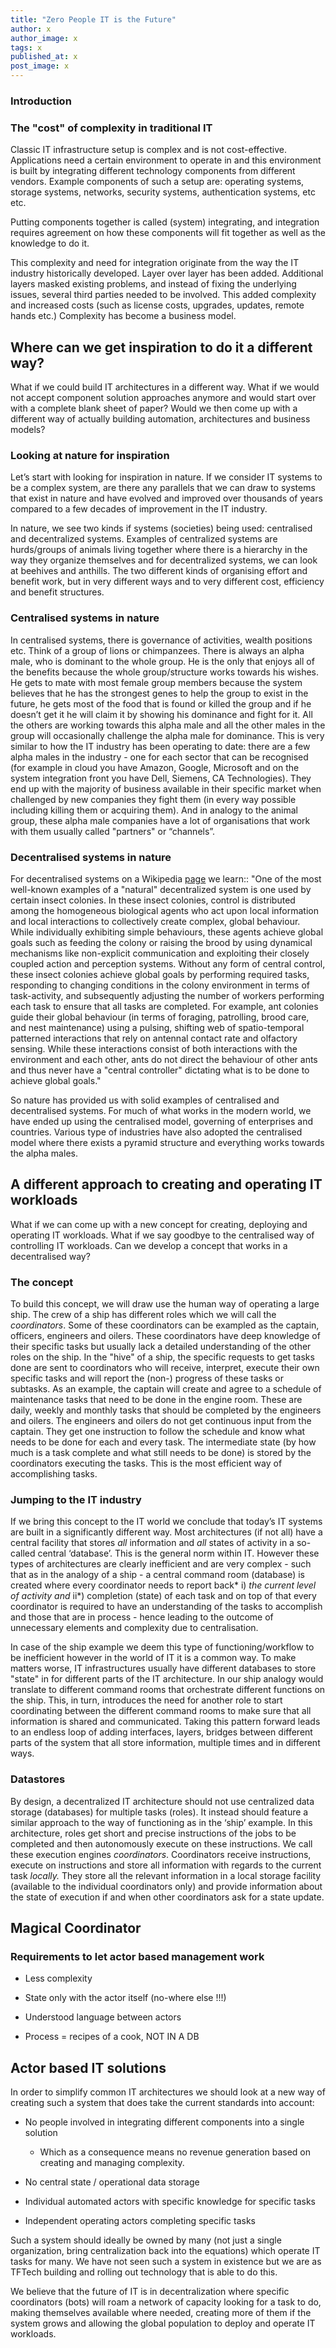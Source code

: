 ```yaml
---
title: "Zero People IT is the Future"
author: x
author_image: x
tags: x
published_at: x
post_image: x
---
```


### Introduction

### The "cost" of complexity in traditional IT

Classic IT infrastructure setup is complex and is not cost-effective. Applications need a certain environment to operate in and this environment is built by integrating different technology components from different vendors. Example components of such a setup are: operating systems, storage systems, networks, security systems, authentication systems, etc etc.  

Putting components together is called (system) integrating, and integration requires agreement on how these components will fit together as well as the knowledge to do it.

This complexity and need for integration originate from the way the IT industry historically developed. Layer over layer has been added. Additional layers masked existing problems, and instead of fixing the underlying issues, several third parties needed to be involved. This added complexity and increased costs (such as license costs, upgrades, updates, remote hands etc.) Complexity has become a business model.

## Where can we get inspiration to do it a different way?

What if we could build IT architectures in a different way.  What if we would not accept component solution approaches anymore and would start over with a complete blank sheet of paper?  Would we then come up with a different way of actually building automation, architectures and business models?

### Looking at nature for inspiration

Let’s start with looking for inspiration in nature. If we consider IT systems to be a complex system, are there any parallels that we can draw to systems that exist in nature and have evolved and improved over thousands of years compared to a few decades of improvement in the IT industry.

In nature, we see two kinds if systems (societies) being used: centralised and decentralized systems.  Examples of centralized systems are hurds/groups of animals living together where there is a hierarchy in the way they organize themselves and for decentralized systems, we can look at beehives and anthills.  The two different kinds of organising effort and benefit work, but in very different ways and to very different cost, efficiency and benefit structures.

### Centralised systems in nature

In centralised systems, there is governance of activities, wealth positions etc.  Think of a group of lions or chimpanzees.  There is always an alpha male, who is dominant to the whole group.  He is the only that enjoys all of the benefits because the whole group/structure works towards his wishes.  He gets to mate with most female group members because the system believes that he has the strongest genes to help the group to exist in the future, he gets most of the food that is found or killed the group and if he doesn’t get it he will claim it by showing his dominance and fight for it.  All the others are working towards this alpha male and all the other males in the group will occasionally challenge the alpha male for dominance.  This is very similar to how the IT industry has been operating to date:  there are a few alpha males in the industry - one for each sector that can be recognised (for example in cloud you have Amazon, Google, Microsoft and on the system integration front you have Dell, Siemens, CA Technologies).  They end up with the majority of business available in their specific market when challenged by new companies they fight them (in every way possible including killing them or acquiring them). And in analogy to the animal group, these alpha male companies have a lot of organisations that work with them usually called "partners" or “channels”.

### Decentralised systems in nature

For decentralised systems on a Wikipedia [page](https://en.wikipedia.org/wiki/Decentralised_system) we learn:: "One of the most well-known examples of a "natural" decentralized system is one used by certain insect colonies. In these insect colonies, control is distributed among the homogeneous biological agents who act upon local information and local interactions to collectively create complex, global behaviour. While individually exhibiting simple behaviours, these agents achieve global goals such as feeding the colony or raising the brood by using dynamical mechanisms like non-explicit communication and exploiting their closely coupled action and perception systems. Without any form of central control, these insect colonies achieve global goals by performing required tasks, responding to changing conditions in the colony environment in terms of task-activity, and subsequently adjusting the number of workers performing each task to ensure that all tasks are completed. For example, ant colonies guide their global behaviour (in terms of foraging, patrolling, brood care, and nest maintenance) using a pulsing, shifting web of spatio-temporal patterned interactions that rely on antennal contact rate and olfactory sensing. While these interactions consist of both interactions with the environment and each other, ants do not direct the behaviour of other ants and thus never have a "central controller" dictating what is to be done to achieve global goals."

So nature has provided us with solid examples of centralised and decentralised systems.  For much of what works in the modern world, we have ended up using the centralised model, governing of enterprises and countries.  Various type of industries have also adopted the centralised model where there exists a pyramid structure and everything works towards the alpha males.

## A different approach to creating and operating IT workloads

What if we can come up with a new concept for creating, deploying and operating IT workloads.  What if we say goodbye to the centralised way of controlling IT workloads.  Can we develop a concept that works in a decentralised way?

### The concept

To build this concept, we will draw use the human way of operating a large ship. The crew of a ship has different roles which we will call the *coordinators*. Some of these coordinators can be exampled as the captain, officers, engineers and oilers.  These coordinators have deep knowledge of their specific tasks but usually lack a detailed understanding of the other roles on the ship. In the "hive" of a ship, the specific requests to get tasks done are sent to coordinators who will receive, interpret, execute their own specific tasks and will report the (non-) progress of these tasks or subtasks.  As an example, the captain will create and agree to a schedule of maintenance tasks that need to be done in the engine room. These are daily, weekly and monthly tasks that should be completed by the engineers and oilers. The engineers and oilers do not get continuous input from the captain. They get one instruction to follow the schedule and know what needs to be done for each and every task. The intermediate state (by how much is a task complete and what still needs to be done) is stored by the coordinators executing the tasks. This is the most efficient way of accomplishing tasks.

### Jumping to the IT industry

If we bring this concept to the IT world we conclude that today’s IT systems are built in a significantly different way.  Most architectures (if not all) have a central facility that stores *all* information and *all* states of activity in a so-called central ‘database’. This is the general norm within IT. However these types of architectures are clearly inefficient and are very complex - such that as in the analogy of a ship -  a central command room (database) is created where every coordinator needs to report back* i) *the current level of activity and* ii*) completion (state) of each task and on top of that  every coordinator is required to have an understanding of the tasks to accomplish and those that are in process - hence leading to the outcome of unnecessary elements and complexity due to centralisation. 

In case of the ship example we deem this type of functioning/workflow to be inefficient however in the world of IT it is a common way.  To make matters worse, IT infrastructures usually have different databases to store "state" in for different parts of the IT architecture.  In our ship analogy would translate to different command rooms that orchestrate different functions on the ship. This, in turn, introduces the need for another role to start coordinating between the different command rooms to make sure that all information is shared and communicated. Taking this pattern forward leads to an endless loop of adding interfaces, layers, bridges between different parts of the system that all store information, multiple times and in different ways.  

### Datastores

By design, a decentralized IT  architecture should not use centralized data storage (databases) for multiple tasks (roles). It instead should feature a similar approach to the way of functioning as in the ‘ship’ example. In this architecture,  roles get short and precise instructions of the jobs to be completed and then autonomously execute on these instructions.  We call these execution engines *coordinators*.  Coordinators receive instructions, execute on instructions and store all information with regards to the current task *locally.*  They store all the relevant information in a local storage facility (available to the individual coordinators only) and provide information about the state of execution if and when other coordinators ask for a state update.

## Magical Coordinator

### Requirements to let actor based management work

* Less complexity

* State only with the actor itself (no-where else !!!)

* Understood language between actors 

* Process = recipes of a cook, NOT IN A DB

## Actor based IT solutions 

In order to simplify common IT architectures we should look at a   new way of creating such a system that does take the current standards into account:

* No people involved in integrating different components into a single solution

    * Which as a consequence means no revenue generation based on creating and managing complexity.

* No central state / operational data storage

* Individual automated actors with specific knowledge for specific tasks

* Independent operating actors completing specific tasks

Such a system should ideally be owned by many (not just a single organization, bring centralization back into the equations) which operate IT tasks for many.  We have not seen such a system in existence but we are as TFTech building and rolling out technology that is able to do this.

We believe that the future of IT is in decentralization where specific coordinators (bots) will roam a network of capacity looking for a task to do, making themselves available where needed, creating more of them if the system grows and allowing the global population to deploy and operate IT workloads.
